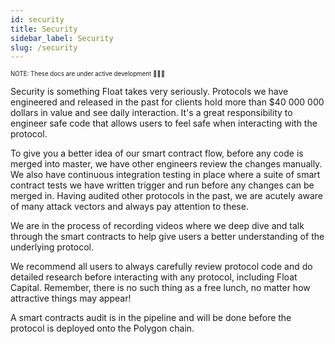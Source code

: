 ```yaml
---
id: security
title: Security
sidebar_label: Security
slug: /security
---
```


<sub><sup> NOTE: These docs are under active development 👷‍♀️👷 </sup></sub>

Security is something Float takes very seriously. Protocols we have engineered and released in the past for clients hold more than $40 000 000 dollars in value and see daily interaction. It's a great responsibility to engineer safe code that allows users to feel safe when interacting with the protocol.

To give you a better idea of our smart contract flow, before any code is merged into master, we have other engineers review the changes manually. We also have continuous integration testing in place where a suite of smart contract tests we have written trigger and run before any changes can be merged in. Having audited other protocols in the past, we are acutely aware of many attack vectors and always pay attention to these.

We are in the process of recording videos where we deep dive and talk through the smart contracts to help give users a better understanding of the underlying protocol.

We recommend all users to always carefully review protocol code and do detailed research before interacting with any protocol, including Float Capital. Remember, there is no such thing as a free lunch, no matter how attractive things may appear!

A smart contracts audit is in the pipeline and will be done before the protocol is deployed onto the Polygon chain.

<!-- Float has been engineered with long term sustainability in mind. -->
